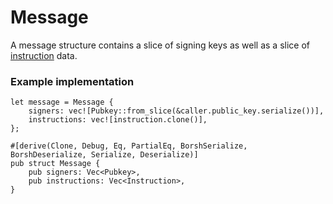 # Message

A message structure contains a slice of signing keys as well as a slice of [instruction](./instruction.md) data.

### Example implementation
```rust,ignore
let message = Message {
    signers: vec![Pubkey::from_slice(&caller.public_key.serialize())],
    instructions: vec![instruction.clone()],
};
```

```rust,ignore
#[derive(Clone, Debug, Eq, PartialEq, BorshSerialize, BorshDeserialize, Serialize, Deserialize)]
pub struct Message {
    pub signers: Vec<Pubkey>,
    pub instructions: Vec<Instruction>,
}
```
